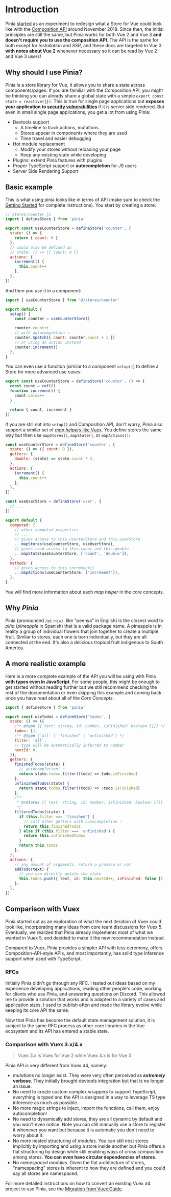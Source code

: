 # Introduction

<VueSchoolLink
  href="https://vueschool.io/lessons/introduction-to-pinia"
  title="Get started with Pinia"
/>

Pinia [started](https://github.com/vuejs/pinia/commit/06aeef54e2cad66696063c62829dac74e15fd19e) as an experiment to redesign what a Store for Vue could look like with the [Composition API](https://github.com/vuejs/composition-api) around November 2019. Since then, the initial principles are still the same, but Pinia works for both Vue 2 and Vue 3 **and doesn't require you to use the composition API**. The API is the same for both except for _installation_ and _SSR_, and these docs are targeted to Vue 3 **with notes about Vue 2** whenever necessary so it can be read by Vue 2 and Vue 3 users!

## Why should I use Pinia?

Pinia is a store library for Vue, it allows you to share a state across components/pages. If you are familiar with the Composition API, you might be thinking you can already share a global state with a simple `export const state = reactive({})`. This is true for single page applications but **exposes your application to [security vulnerabilities](https://vuejs.org/guide/scaling-up/ssr.html#cross-request-state-pollution)** if it is server side rendered. But even in small single page applications, you get a lot from using Pinia:

- Devtools support
  - A timeline to track actions, mutations
  - Stores appear in components where they are used
  - Time travel and easier debugging
- Hot module replacement
  - Modify your stores without reloading your page
  - Keep any existing state while developing
- Plugins: extend Pinia features with plugins
- Proper TypeScript support or **autocompletion** for JS users
- Server Side Rendering Support

## Basic example

This is what using pinia looks like in terms of API (make sure to check the [Getting Started](./getting-started.md) for complete instructions). You start by creating a store:

```js
// stores/counter.js
import { defineStore } from 'pinia'

export const useCounterStore = defineStore('counter', {
  state: () => {
    return { count: 0 }
  },
  // could also be defined as
  // state: () => ({ count: 0 })
  actions: {
    increment() {
      this.count++
    },
  },
})
```

And then you _use_ it in a component:

```js
import { useCounterStore } from '@/stores/counter'

export default {
  setup() {
    const counter = useCounterStore()

    counter.count++
    // with autocompletion ✨
    counter.$patch({ count: counter.count + 1 })
    // or using an action instead
    counter.increment()
  },
}
```

You can even use a function (similar to a component `setup()`) to define a Store for more advanced use cases:

```js
export const useCounterStore = defineStore('counter', () => {
  const count = ref(0)
  function increment() {
    count.value++
  }

  return { count, increment }
})
```

If you are still not into `setup()` and Composition API, don't worry, Pinia also support a similar set of [_map helpers_ like Vuex](https://vuex.vuejs.org/guide/state.html#the-mapstate-helper). You define stores the same way but then use `mapStores()`, `mapState()`, or `mapActions()`:

```js
const useCounterStore = defineStore('counter', {
  state: () => ({ count: 0 }),
  getters: {
    double: (state) => state.count * 2,
  },
  actions: {
    increment() {
      this.count++
    },
  },
})

const useUserStore = defineStore('user', {
  // ...
})

export default {
  computed: {
    // other computed properties
    // ...
    // gives access to this.counterStore and this.userStore
    ...mapStores(useCounterStore, useUserStore),
    // gives read access to this.count and this.double
    ...mapState(useCounterStore, ['count', 'double']),
  },
  methods: {
    // gives access to this.increment()
    ...mapActions(useCounterStore, ['increment']),
  },
}
```

You will find more information about each _map helper_ in the core concepts.

## Why _Pinia_

Pinia (pronounced `/piːnjʌ/`, like "peenya" in English) is the closest word to _piña_ (_pineapple_ in Spanish) that is a valid package name. A pineapple is in reality a group of individual flowers that join together to create a multiple fruit. Similar to stores, each one is born individually, but they are all connected at the end. It's also a delicious tropical fruit indigenous to South America.

## A more realistic example

Here is a more complete example of the API you will be using with Pinia **with types even in JavaScript**. For some people, this might be enough to get started without reading further but we still recommend checking the rest of the documentation or even skipping this example and coming back once you have read about all of the _Core Concepts_.

```js
import { defineStore } from 'pinia'

export const useTodos = defineStore('todos', {
  state: () => ({
    /** @type {{ text: string, id: number, isFinished: boolean }[]} */
    todos: [],
    /** @type {'all' | 'finished' | 'unfinished'} */
    filter: 'all',
    // type will be automatically inferred to number
    nextId: 0,
  }),
  getters: {
    finishedTodos(state) {
      // autocompletion! ✨
      return state.todos.filter((todo) => todo.isFinished)
    },
    unfinishedTodos(state) {
      return state.todos.filter((todo) => !todo.isFinished)
    },
    /**
     * @returns {{ text: string, id: number, isFinished: boolean }[]}
     */
    filteredTodos(state) {
      if (this.filter === 'finished') {
        // call other getters with autocompletion ✨
        return this.finishedTodos
      } else if (this.filter === 'unfinished') {
        return this.unfinishedTodos
      }
      return this.todos
    },
  },
  actions: {
    // any amount of arguments, return a promise or not
    addTodo(text) {
      // you can directly mutate the state
      this.todos.push({ text, id: this.nextId++, isFinished: false })
    },
  },
})
```

## Comparison with Vuex

Pinia started out as an exploration of what the next iteration of Vuex could look like, incorporating many ideas from core team discussions for Vuex 5. Eventually, we realized that Pinia already implements most of what we wanted in Vuex 5, and decided to make it the new recommendation instead.

Compared to Vuex, Pinia provides a simpler API with less ceremony, offers Composition-API-style APIs, and most importantly, has solid type inference support when used with TypeScript.

### RFCs

Initially Pinia didn't go through any RFC. I tested out ideas based on my experience developing applications, reading other people's code, working for clients who use Pinia, and answering questions on Discord.
This allowed me to provide a solution that works and is adapted to a variety of cases and application sizes. I used to publish often and made the library evolve while keeping its core API the same.

Now that Pinia has become the default state management solution, it is subject to the same RFC process as other core libraries in the Vue ecosystem and its API has entered a stable state.

### Comparison with Vuex 3.x/4.x

> Vuex 3.x is Vuex for Vue 2 while Vuex 4.x is for Vue 3

Pinia API is very different from Vuex ≤4, namely:

- _mutations_ no longer exist. They were very often perceived as **_extremely_ verbose**. They initially brought devtools integration but that is no longer an issue.
- No need to create custom complex wrappers to support TypeScript, everything is typed and the API is designed in a way to leverage TS type inference as much as possible.
- No more magic strings to inject, import the functions, call them, enjoy autocompletion!
- No need to dynamically add stores, they are all dynamic by default and you won't even notice. Note you can still manually use a store to register it whenever you want but because it is automatic you don't need to worry about it.
- No more nested structuring of _modules_. You can still nest stores implicitly by importing and _using_ a store inside another but Pinia offers a flat structuring by design while still enabling ways of cross composition among stores. **You can even have circular dependencies of stores**.
- No _namespaced modules_. Given the flat architecture of stores, "namespacing" stores is inherent to how they are defined and you could say all stores are namespaced.

For more detailed instructions on how to convert an existing Vuex ≤4 project to use Pinia, see the [Migration from Vuex Guide](./cookbook/migration-vuex.md).

